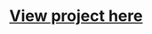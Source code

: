 # <a href="https://github.com/JMacioce/AI-Profit-Increasing-System/blob/main/Profit_Increasing_AI_System_for_Company_with_10_million_customers.ipynb">View project here </a>
